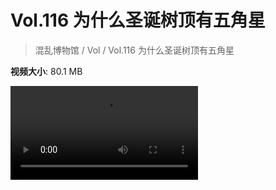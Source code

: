 # Vol.116 为什么圣诞树顶有五角星

> 混乱博物馆 / Vol / Vol.116 为什么圣诞树顶有五角星

**视频大小**: 80.1 MB

<div class="video"><video src="https://file.hsyhx.top/archive/混乱博物馆/Vol/116.mp4" controls preload>🤔 您的浏览器不支持 video 标签</video></div>